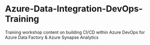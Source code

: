 # Azure-Data-Integration-DevOps-Training
Training workshop content on building CI/CD within Azure DevOps for Azure Data Factory &amp; Azure Synapse Analytics
